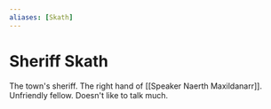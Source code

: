 ```yaml
---
aliases: [Skath]
---
```

# Sheriff Skath

The town's sheriff. The right hand of [[Speaker Naerth Maxildanarr]]. Unfriendly fellow. Doesn't like to talk much.